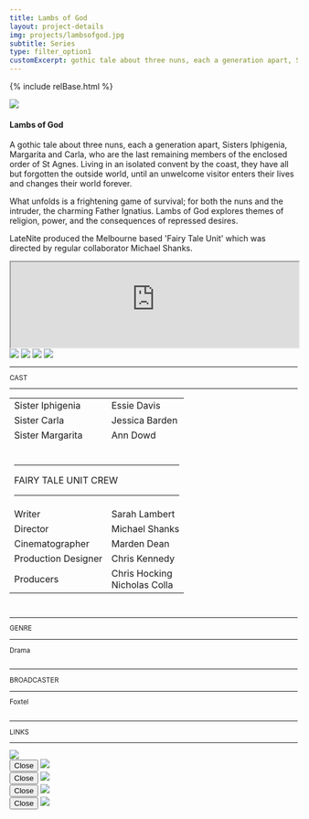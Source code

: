 ```yaml
---
title: Lambs of God
layout: project-details
img: projects/lambsofgod.jpg
subtitle: Series
type: filter_option1
customExcerpt: gothic tale about three nuns, each a generation apart, Sisters Iphigenia, Margarita and Carla, who are the last remaining members of the enclosed order of St Agnes. Living in an isolated convent by the coast, they have all but forgotten the outside world, until an unwelcome visitor enters their lives and changes their world forever.
---
```


{% include relBase.html %}<section id="details">

 <div id="heroImage">
            <img src="{{ relBase }}img/gallery/lambsofgod1.jpg"></div>
 <section id="details">
    <article>
      <span id="main-detail">
        <h1>Lambs of God</h1>
        <p>A gothic tale about three nuns, each a generation apart, Sisters Iphigenia, Margarita and Carla, who are
            the last remaining members of the enclosed order of St Agnes. Living in an isolated convent by the
            coast, they have all but forgotten the outside world, until an unwelcome visitor enters their lives and
            changes their world forever.
        </p>
        <p>
            What unfolds is a frightening game of survival; for both the nuns and the intruder, the charming Father
            Ignatius. Lambs of God explores themes of religion, power, and the consequences of repressed desires.
        </p>
        <p>LateNite produced the Melbourne based &#39;Fairy Tale Unit&#39; which was directed by regular
            collaborator Michael Shanks.</p>
        <iframe
            src="https://customer-2n8dqn7i3032pr6x.cloudflarestream.com/fb943ae8831839d710fa34bccc3bdd57/iframe?poster=https%3A%2F%2Fcustomer-2n8dqn7i3032pr6x.cloudflarestream.com%2Ffb943ae8831839d710fa34bccc3bdd57%2Fthumbnails%2Fthumbnail.jpg%3Ftime%3D1m9s%26height%3D600&title=Lambs+of+God+-+Melbourne+Fairytale+Unit&share-link=https%3A%2F%2Flatenitefilms.com%2Fcollaborations%2Flambs-of-god%2F&channel-link=https%3A%2F%2Flatenitefilms.com%2Fcollaborations%2Flambs-of-god%2F&letterboxColor=transparent"
            style="width:100%;"
            allow="accelerometer; gyroscope; autoplay; encrypted-media; picture-in-picture;" allowfullscreen="true"
            id="stream-player"></iframe>
             <div id="gallery">
            <img src="{{ relBase }}img/gallery/lambsofgod2.jpg" id="img2" data-hystmodal="#myModal2">
            <img src="{{ relBase }}img/gallery/lambsofgod3.jpg" id="img3" data-hystmodal="#myModal3">
            <img src="{{ relBase }}img/gallery/lambsofgod4.jpg" id="img4" data-hystmodal="#myModal4">
            <img src="{{ relBase }}img/gallery/lambsofgod5.jpg" id="img5" data-hystmodal="#myModal5">
        </div>
      </span>
      <sub>
          <hr>CAST
          <hr>
          <table>
              <tr>
                  <td>Sister Iphigenia</td>
                  <td>Essie Davis</td>
              </tr>
              <tr>
                  <td>Sister Carla</td>
                  <td>Jessica Barden</td>
              </tr>
              <tr>
                  <td>Sister Margarita</td>
                  <td>Ann Dowd</td>
              </tr>
              <tr>
                  <td colspan="2"><br>
                      <hr>FAIRY TALE UNIT CREW
                      <hr>
                  </td>
              </tr>
              <tr>
                  <td>
                      Writer</td>
                  <td>Sarah Lambert</td>
              </tr>
              <tr>
                  <td>
                      Director</td>
                  <td>Michael Shanks</td>
              </tr>
              <tr>
                  <td>
                      Cinematographer</td>
                  <td>Marden Dean</td>
              </tr>
              <tr>
                  <td>
                      Production Designer</td>
                  <td>Chris Kennedy</td>
              </tr>
              <tr>
                  <td>
                      Producers</td>
                  <td>Chris Hocking<br>Nicholas Colla</td>
              </tr>
          </table><br>
          <hr>GENRE
          <hr>
          Drama<br>
          <br>
          <hr>BROADCASTER
          <hr>
          Foxtel<br><br>
          <hr>LINKS
        <hr>
          <a href="https://www.imdb.com/title/tt8709928/" target="_blank"><img src="{{ relBase }}img/social/imdb.svg"
                  class="imdb"></a>
      </sub>
    </article>
</section>
<div class="hystmodal" id="myModal2" aria-hidden="true">
    <div class="hystmodal__wrap">
        <div class="hystmodal__window" role="dialog" aria-modal="true">
            <button data-hystclose class="hystmodal__close">Close</button>
            <!-- You modal HTML markup -->
        <img src="{{ relBase }}img/gallery/lambsofgod2.jpg" id="img2">
        </div>
    </div>
</div>

<div class="hystmodal" id="myModal3" aria-hidden="true">
    <div class="hystmodal__wrap">
        <div class="hystmodal__window" role="dialog" aria-modal="true">
            <button data-hystclose class="hystmodal__close">Close</button>
            <!-- You modal HTML markup -->
        <img src="{{ relBase }}img/gallery/lambsofgod3.jpg" id="img3">
        </div>
    </div>
</div>
<div class="hystmodal" id="myModal4" aria-hidden="true">
    <div class="hystmodal__wrap">
        <div class="hystmodal__window" role="dialog" aria-modal="true">
            <button data-hystclose class="hystmodal__close">Close</button>
            <!-- You modal HTML markup -->
        <img src="{{ relBase }}img/gallery/lambsofgod4.jpg" id="img4">
        </div>
    </div>
</div>
<div class="hystmodal" id="myModal5" aria-hidden="true">
    <div class="hystmodal__wrap">
        <div class="hystmodal__window" role="dialog" aria-modal="true">
            <button data-hystclose class="hystmodal__close">Close</button>
            <!-- You modal HTML markup -->
        <img src="{{ relBase }}img/gallery/lambsofgod5.jpg" id="img5">
        </div>
    </div>
</div>

  <div id="gradient"></div>
